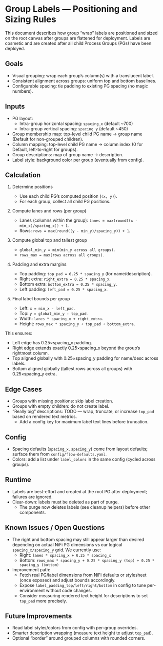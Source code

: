 # Group Labels — Positioning and Sizing Rules

This document describes how group “wrap” labels are positioned and sized on the
root canvas after groups are flattened for deployment. Labels are cosmetic and
are created after all child Process Groups (PGs) have been deployed.

## Goals
- Visual grouping: wrap each group’s column(s) with a translucent label.
- Consistent alignment across groups: uniform top and bottom baselines.
- Configurable spacing: tie padding to existing PG spacing (no magic numbers).

## Inputs
- PG layout:
  - Intra-group horizontal spacing: `spacing_x` (default ~700)
  - Intra-group vertical spacing: `spacing_y` (default ~450)
- Group membership map: top-level child PG name -> group name (Default for non-grouped children).
- Column mapping: top-level child PG name -> column index (0 for Default, left-to-right for groups).
- Group descriptions: map of group name -> description.
- Label style: background color per group (eventually from config).

## Calculation
1. Determine positions
   - Use each child PG’s computed position (`(x, y)`).
   - For each group, collect all child PG positions.

2. Compute lanes and rows (per group)
   - Lanes (columns within the group): `lanes = max(round((x - min_x)/spacing_x)) + 1`.
   - Rows: `rows = max(round((y - min_y)/spacing_y)) + 1`.

3. Compute global top and tallest group
   - `global_min_y = min(min_y across all groups)`.
   - `rows_max = max(rows across all groups)`.

4. Padding and extra margins
   - Top padding: `top_pad = 0.25 * spacing_y` (for name/description).
   - Right extra: `right_extra = 0.25 * spacing_x`.
   - Bottom extra: `bottom_extra = 0.25 * spacing_y`.
   - Left padding: `left_pad = 0.25 * spacing_x`.

5. Final label bounds per group
   - Left: `x = min_x - left_pad`.
   - Top: `y = global_min_y - top_pad`.
   - Width: `lanes * spacing_x + right_extra`.
   - Height: `rows_max * spacing_y + top_pad + bottom_extra`.

This ensures:
- Left edge has 0.25×spacing_x padding.
- Right edge extends exactly 0.25×spacing_x beyond the group’s rightmost column.
- Top aligned globally with 0.25×spacing_y padding for name/desc across labels.
- Bottom aligned globally (tallest rows across all groups) with 0.25×spacing_y extra.

## Edge Cases
- Groups with missing positions: skip label creation.
- Groups with empty children: do not create label.
- “Really big” descriptions: TODO — wrap, truncate, or increase `top_pad` based on rendered text metrics.
  - Add a config key for maximum label text lines before truncation.

## Config
- Spacing defaults (`spacing_x`, `spacing_y`) come from layout defaults; surface them from `config/flow-defaults.yaml`.
- Colors: add a list under `label_colors` in the same config (cycled across groups).

## Runtime
- Labels are best-effort and created at the root PG after deployment; failures are ignored.
- Clear-down: labels must be deleted as part of purge.
  - The purge now deletes labels (see cleanup helpers) before other components.

## Known Issues / Open Questions
- The right and bottom spacing may still appear larger than desired depending on actual NiFi PG dimensions vs our logical `spacing_x/spacing_y` grid. We currently use:
  - Right: `lanes * spacing_x + 0.25 * spacing_x`
  - Bottom: `rows_max * spacing_y + 0.25 * spacing_y (top) + 0.25 * spacing_y (bottom)`
- Improvement path:
  - Fetch real PG/label dimensions from NiFi defaults or stylesheet (once exposed) and adjust bounds accordingly.
  - Expose `label_padding_top/left/right/bottom` in config to tune per-environment without code changes.
  - Consider measuring rendered text height for descriptions to set `top_pad` more precisely.

## Future Improvements
- Read label styles/colors from config with per-group overrides.
- Smarter description wrapping (measure text height to adjust `top_pad`).
- Optional “border” around grouped columns with rounded corners.
